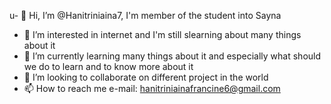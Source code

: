 u- 👋 Hi, I’m @Hanitriniaina7, I'm member of the student into Sayna
- 👀 I’m interested in internet and I'm still slearning about many things about it
- 🌱 I’m currently learning many things about it and especially what should we do to learn and to know more about it
- 💞️ I’m looking to collaborate on different project in the world
- 📫 How to reach me e-mail: hanitriniainafrancine6@gmail.com


<!---
Hanitriniaina7/Hanitriniaina7 is a ✨ special ✨ repository because its `README.md` (this file) appears on your GitHub profile.
You can click the Preview link to take a look at your changes.
--->
